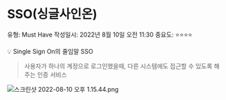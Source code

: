 # SSO(싱글사인온)

유형: Must Have
작성일시: 2022년 8월 10일 오전 11:30
중요도: ⭐️⭐️⭐️⭐️

<aside>
💡 Single Sign On의 줄임말 SSO

</aside>

> 사용자가 하나의 계정으로 로그인했을때, 다른 시스템에도 
접근할 수 있도록 해주는 인증 서비스
> 

![스크린샷 2022-08-10 오후 1.15.44.png](SSO(%E1%84%89%E1%85%B5%E1%86%BC%E1%84%80%E1%85%B3%E1%86%AF%E1%84%89%E1%85%A1%E1%84%8B%E1%85%B5%E1%86%AB%E1%84%8B%E1%85%A9%E1%86%AB)%20f536ad175aa245b580e05094557e51d2/%25E1%2584%2589%25E1%2585%25B3%25E1%2584%258F%25E1%2585%25B3%25E1%2584%2585%25E1%2585%25B5%25E1%2586%25AB%25E1%2584%2589%25E1%2585%25A3%25E1%2586%25BA_2022-08-10_%25E1%2584%258B%25E1%2585%25A9%25E1%2584%2592%25E1%2585%25AE_1.15.44.png)